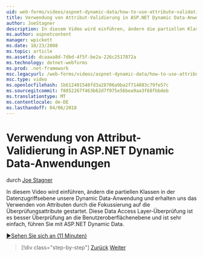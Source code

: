 ```yaml
---
uid: web-forms/videos/aspnet-dynamic-data/how-to-use-attribute-validation-in-aspnet-dynamic-data-applications
title: Verwendung von Attribut-Validierung in ASP.NET Dynamic Data-Anwendungen | Microsoft Docs
author: JoeStagner
description: In diesem Video wird einführen, ändern die partiellen Klassen in der Datenzugriffsebene unsere Dynamic Data-Anwendung und erhalten uns das Verwenden von Attributen durch fokussierende o gestartet...
ms.author: aspnetcontent
manager: wpickett
ms.date: 10/23/2008
ms.topic: article
ms.assetid: dcaaaa8d-7dbd-4f5f-be2a-226c2517872a
ms.technology: dotnet-webforms
ms.prod: .net-framework
msc.legacyurl: /web-forms/videos/aspnet-dynamic-data/how-to-use-attribute-validation-in-aspnet-dynamic-data-applications
msc.type: video
ms.openlocfilehash: 1b612401548fd3a28706a9ba2f714883c79fe57c
ms.sourcegitcommit: f8852267f463b62d7f975e56bea9aa3f68fbbdeb
ms.translationtype: MT
ms.contentlocale: de-DE
ms.lasthandoff: 04/06/2018
---
```

<a name="how-to-use-attribute-validation-in-aspnet-dynamic-data-applications"></a>Verwendung von Attribut-Validierung in ASP.NET Dynamic Data-Anwendungen
====================
durch [Joe Stagner](https://github.com/JoeStagner)

In diesem Video wird einführen, ändern die partiellen Klassen in der Datenzugriffsebene unsere Dynamic Data-Anwendung und erhalten uns das Verwenden von Attributen durch die Fokussierung auf die Überprüfungsattribute gestartet. Diese Data Access Layer-Überprüfung ist es besser Überprüfung an die Benutzeroberflächenebene und ist sehr einfach, führen Sie mit ASP.NET Dynamic Data.

[&#9654;Sehen Sie sich an (11 Minuten)](https://channel9.msdn.com/Blogs/ASP-NET-Site-Videos/how-to-use-attribute-validation-in-aspnet-dynamic-data-applications)

> [!div class="step-by-step"]
> [Zurück](how-to-enable-table-specific-routing-in-dynamic-data-applications.md)
> [Weiter](how-to-implement-custom-field-validation-with-imperative-logic-in-vb-or-c.md)
